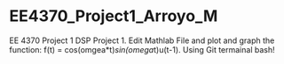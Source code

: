 # EE4370_Project1_Arroyo_M
EE 4370 Project 1
DSP Project 1. Edit Mathlab File and plot and graph the function: f(t) = cos(omgea*t)*sin(omega*t)u(t-1).
Using Git termainal bash!
